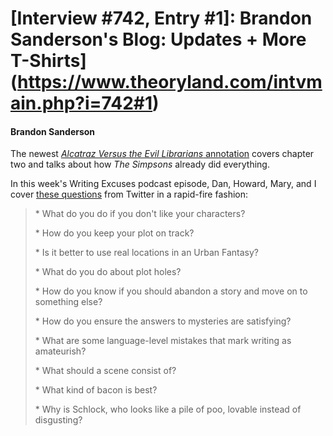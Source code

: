 # [Interview #742, Entry #1]: Brandon Sanderson's Blog: Updates + More T-Shirts](https://www.theoryland.com/intvmain.php?i=742#1)

#### Brandon Sanderson

The newest
[*Alcatraz Versus the Evil Librarians*
annotation](http://brandonsanderson.com/annotation/446/Alcatraz-Chapter-Two)
covers chapter two and talks about how
*The Simpsons*
already did everything.

In this week's Writing Excuses podcast episode, Dan, Howard, Mary, and I cover
[these questions](http://www.writingexcuses.com/2012/02/26/)
from Twitter in a rapid-fire fashion:

> \* What do you do if you don't like your characters?
>   
> \* How do you keep your plot on track?
>   
> \* Is it better to use real locations in an Urban Fantasy?
>   
> \* What do you do about plot holes?
>   
> \* How do you know if you should abandon a story and move on to something else?
>   
> \* How do you ensure the answers to mysteries are satisfying?
>   
> \* What are some language-level mistakes that mark writing as amateurish?
>   
> \* What should a scene consist of?
>   
> \* What kind of bacon is best?
>   
> \* Why is Schlock, who looks like a pile of poo, lovable instead of disgusting?

